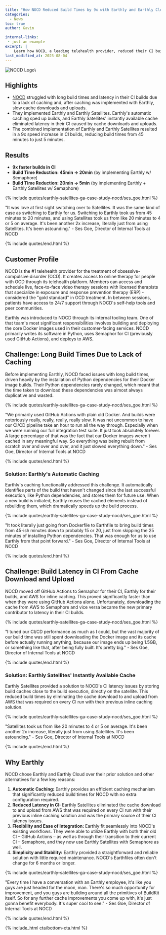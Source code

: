 ```yaml
---
title: "How NOCD Reduced Build Times by 9x with Earthly and Earthly Cloud"
categories:
  - News
toc: true
author: Gavin

internal-links:
 - just an example
excerpt: |
    Learn how NOCD, a leading telehealth provider, reduced their CI build times by 9x using Earthly and Earthly Cloud.
last_modified_at: 2023-08-04
---
```


![NOCD Logo]({{site.images}}{{page.slug}}/nocd.png)\

<div class=notice--info >

## Highlights

* [NOCD](https://www.treatmyocd.com/) struggled with long build times and latency in their CI builds due to a lack of caching and, after caching was implemented with Earthly, slow cache downloads and uploads.
* They implemented Earthly and Earthly Satellites. Earthly's automatic caching sped up builds, and Earthly Satellites' instantly available cache eliminated latency in their CI caused by cache downloads and uploads.
* The combined implementation of Earthly and Earthly Satellites resulted in a 9x speed increase in CI builds, reducing build times from 45 minutes to just 5 minutes.

</div>

## Results

* **9x faster builds in CI**
* **Build Time Reduction: 45min -> 20min** (by implementing Earthly w/ Semaphore)
* **Build Time Reduction: 20min -> 5min** (by implementing Earthly + Earthly Satellites w/ Semaphore)

{% include quotes/earthly-satellites-ga-case-study-nocd/ses_goe.html %}

"It was love at first sight switching over to Satellites. It was the same kind of case as switching to Earthly for us. Switching to Earthly took us from 45 minutes to 20 minutes, and using Satellites took us from like 20 minutes to 4 or 5 on average. It's been another 2x increase, literally just from using Satellites. It's been astounding." - Ses Goe, Director of Internal Tools at NOCD

{% include quotes/end.html %}

## Customer Profile

NOCD is the #1 telehealth provider for the treatment of obsessive-compulsive disorder (OCD). It creates access to online therapy for people with OCD through its telehealth platform. Members can access and schedule live, face-to-face video therapy sessions with licensed therapists that specialize in exposure and response prevention therapy (ERP) - considered the "gold standard" in OCD treatment. In between sessions, patients have access to 24/7 support through NOCD's self-help tools and peer communities.

Earthly was introduced to NOCD through its internal tooling team. One of that team's most significant responsibilities involves building and deploying the core Docker images used in their customer-facing services. NOCD primarily writes its software in Python, uses Semaphor for CI (previously used GitHub Actions), and deploys to AWS.

## Challenge: Long Build Times Due to Lack of Caching

Before implementing Earthly, NOCD faced issues with long build times, driven heavily by the installation of Python dependencies for their Docker image builds. Their Python dependencies rarely changed, which meant that the time taken to download these dependencies was almost always duplicative and wasted.

{% include quotes/earthly-satellites-ga-case-study-nocd/ses_goe.html %}

"We primarily used GitHub Actions with plain old Docker. And builds were notoriously really, really, really, really slow. It was not uncommon to have our CI/CD pipeline take an hour to run all the way through. Especially when we were running our full integration test suite. It just took absolutely forever. A large percentage of that was the fact that our Docker images weren't cached in any meaningful way. So everything was being rebuilt from scratch over and over and over, and it just slowed everything down." - Ses Goe, Director of Internal Tools at NOCD

{% include quotes/end.html %}

### Solution: Earthly's Automatic Caching

Earthly's caching functionality addressed this challenge. It automatically identifies parts of the build that haven't changed since the last successful execution, like Python dependencies, and stores them for future use. When a new build is initiated, Earthly reuses the cached elements instead of rebuilding them, which dramatically speeds up the build process.

{% include quotes/earthly-satellites-ga-case-study-nocd/ses_goe.html %}

"It took literally just going from Dockerfile to Earthfile to bring build times from 45-ish minutes down to probably 15 or 20, just from skipping the 25 minutes of installing Python dependencies. That was enough for us to use Earthly from that point forward." - Ses Goe, Director of Internal Tools at NOCD

{% include quotes/end.html %}

## Challenge: Build Latency in CI From Cache Download and Upload

NOCD moved off GitHub Actions to Semaphor for their CI, Earthly for their builds, and AWS for inline caching. This proved significantly faster than when they were using GitHub Actions alone. Unfortunately, downloading the cache from AWS to Semaphore and vice versa became the new primary contributor to latency in their CI builds.

{% include quotes/earthly-satellites-ga-case-study-nocd/ses_goe.html %}

"I tuned our CI/CD performance as much as I could, but the vast majority of our build time was still spent downloading the Docker image and its cache before actually running anything, because our image ends up being 1.5GB, or something like that, after being fully built. It's pretty big." - Ses Goe, Director of Internal Tools at NOCD

{% include quotes/end.html %}

### Solution: Earthly Satellites' Instantly Available Cache

Earthly Satellites provided a solution to NOCD's CI latency issues by storing build caches close to the build execution, directly on the satellite. This reduced build times by eliminating the cache download to and upload from AWS that was required on every CI run with their previous inline caching solution.

{% include quotes/earthly-satellites-ga-case-study-nocd/ses_goe.html %}

"Satellites took us from like 20 minutes to 4 or 5 on average. It's been another 2x increase, literally just from using Satellites. It's been astounding." - Ses Goe, Director of Internal Tools at NOCD

{% include quotes/end.html %}

## Why Earthly

NOCD chose Earthly and Earthly Cloud over their prior solution and other alternatives for a few key reasons:

1. **Automatic Caching:** Earthly provides an efficient caching mechanism that significantly reduced build times for NOCD with no extra configuration required.
2. **Reduced Latency in CI:** Earthly Satellites eliminated the cache download to and upload from AWS that was required on every CI run with their previous inline caching solution and was the primary source of their CI latency issues.
3. **Flexibility and Ease of Integration:** Earthly fit seamlessly into NOCD's existing workflows. They were able to utilize Earthly with both their old CI – GitHub Actions – as well as through their transition to their current CI – Semaphore,  and they now use Earthly Satellites with Semaphore as well.
4. **Simplicity and Stability:** Earthly provided a straightforward and reliable solution with little required maintenance. NOCD's Earthfiles often don't change for 6 months or longer.

{% include quotes/earthly-satellites-ga-case-study-nocd/ses_goe.html %}

"Every time I have a conversation with an Earthly employee, it's like you guys are just headed for the moon, man. There's so much opportunity for improvement, and you guys are building around all the primitives of BuildKit itself. So for any further cache improvements you come up with, it's just gonna benefit everybody. It's super cool to see." - Ses Goe, Director of Internal Tools at NOCD

{% include quotes/end.html %}

{% include_html cta/bottom-cta.html %}
